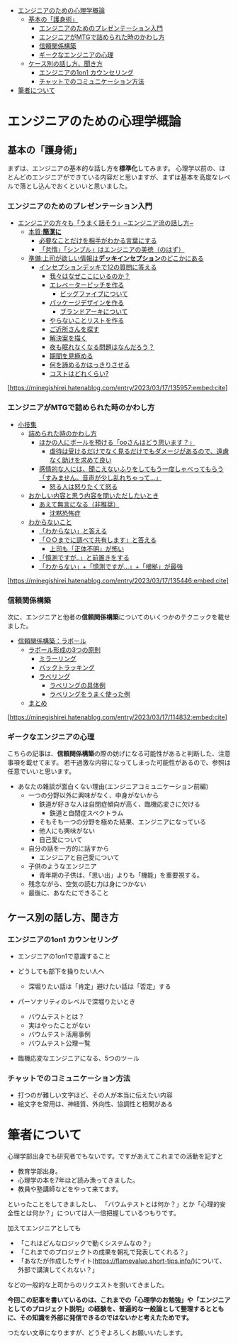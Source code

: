 

- [エンジニアのための心理学概論](#エンジニアのための心理学概論)
  - [基本の「護身術」](#基本の護身術)
    - [エンジニアのためのプレゼンテーション入門](#エンジニアのためのプレゼンテーション入門)
    - [エンジニアがMTGで詰められた時のかわし方](#エンジニアがmtgで詰められた時のかわし方)
    - [信頼関係構築](#信頼関係構築)
    - [ギークなエンジニアの心理](#ギークなエンジニアの心理)
  - [ケース別の話し方、聞き方](#ケース別の話し方聞き方)
    - [エンジニアの1on1 カウンセリング](#エンジニアの1on1-カウンセリング)
    - [チャットでのコミュニケーション方法](#チャットでのコミュニケーション方法)
- [筆者について](#筆者について)

# エンジニアのための心理学概論

## 基本の「護身術」

まずは、エンジニアの基本的な話し方を**標準化**してみます。
心理学以前の、ほとんどのエンジニアができている内容だと思いますが、まずは基本を高度なレベルで落とし込んでおくといいと思いました。


### エンジニアのためのプレゼンテーション入門


- [エンジニアの方々も「うまく話そう」~エンジニア流の話し方~](https://minegishirei.hatenablog.com/entry/2023/03/17/135957#エンジニアの方々もうまく話そうエンジニア流の話し方)
  - [本質:**簡潔に**](https://minegishirei.hatenablog.com/entry/2023/03/17/135957#本質簡潔に)
    - [必要なことだけを相手がわかる言葉にする](https://minegishirei.hatenablog.com/entry/2023/03/17/135957#必要なことだけを相手がわかる言葉にする)
    - [「怠惰」「シンプル」はエンジニアの美徳（のはず）](https://minegishirei.hatenablog.com/entry/2023/03/17/135957#怠惰シンプルはエンジニアの美徳のはず)
  - [準備:上司が欲しい情報は**デッキインセプション**のどこかにある](https://minegishirei.hatenablog.com/entry/2023/03/17/135957#準備上司が欲しい情報はデッキインセプションのどこかにある)
    - [インセプションデッキで12の質問に答える](https://minegishirei.hatenablog.com/entry/2023/03/17/135957#インセプションデッキで12の質問に答える)
      - [我々はなぜここにいるのか？](https://minegishirei.hatenablog.com/entry/2023/03/17/135957#我々はなぜここにいるのか)
      - [エレベーターピッチを作る](https://minegishirei.hatenablog.com/entry/2023/03/17/135957#エレベーターピッチを作る)
        - [ビッグファイブについて](https://minegishirei.hatenablog.com/entry/2023/03/17/135957#ビッグファイブについて)
      - [パッケージデザインを作る](https://minegishirei.hatenablog.com/entry/2023/03/17/135957#パッケージデザインを作る)
        - [ブランドアーキについて](https://minegishirei.hatenablog.com/entry/2023/03/17/135957#ブランドアーキについて)
      - [やらないことリストを作る](https://minegishirei.hatenablog.com/entry/2023/03/17/135957#やらないことリストを作る)
      - [ご近所さんを探す](https://minegishirei.hatenablog.com/entry/2023/03/17/135957#ご近所さんを探す)
      - [解決案を描く](https://minegishirei.hatenablog.com/entry/2023/03/17/135957#解決案を描く)
      - [夜も眠れなくなる問題はなんだろう？](https://minegishirei.hatenablog.com/entry/2023/03/17/135957#夜も眠れなくなる問題はなんだろう)
      - [期間を見極める](https://minegishirei.hatenablog.com/entry/2023/03/17/135957#期間を見極める)
      - [何を諦めるかはっきりさせる](https://minegishirei.hatenablog.com/entry/2023/03/17/135957#何を諦めるかはっきりさせる)
      - [コストはどれくらい?](https://minegishirei.hatenablog.com/entry/2023/03/17/135957#コストはどれくらい)

[https://minegishirei.hatenablog.com/entry/2023/03/17/135957:embed:cite]


### エンジニアがMTGで詰められた時のかわし方

- [小技集](#小技集)
  - [詰められた時のかわし方](#詰められた時のかわし方)
    - [ほかの人にボールを預ける「ooさんはどう思います？」](#ほかの人にボールを預けるooさんはどう思います)
      - [虐待は受けるだけでなく見るだけでもダメージがあるので、遠慮なく助けを求めて良い](#虐待は受けるだけでなく見るだけでもダメージがあるので遠慮なく助けを求めて良い)
    - [感情的な人には、聞こえないふりをしてもう一度しゃべってもらう「すみません。音声が少し乱れちゃって...」](#感情的な人には聞こえないふりをしてもう一度しゃべってもらうすみません音声が少し乱れちゃって)
      - [怒る人は怒りたくて怒る](#怒る人は怒りたくて怒る)
  - [おかしい内容と思う内容を問いただしたいとき](#おかしい内容と思う内容を問いただしたいとき)
    - [あえて無言になる（非推奨）](#あえて無言になる非推奨)
        - [沈黙恐怖症](#沈黙恐怖症)
  - [わからないこと](#わからないこと)
    - [「わからない」と答える](#わからないと答える)
    - [「ＯＯまでに調べて共有します」と答える](#ｏｏまでに調べて共有しますと答える)
      - [上司も「正体不明」が怖い](#上司も正体不明が怖い)
    - [「憶測ですが..」と前置きをする](#憶測ですがと前置きをする)
    - [「わからない」+「憶測ですが...」+「根拠」が最強](#わからない憶測ですが根拠が最強)


[https://minegishirei.hatenablog.com/entry/2023/03/17/135446:embed:cite]


### 信頼関係構築

次に、エンジニアと他者の**信頼関係構築**についてのいくつかのテクニックを載せました。


- [信頼関係構築：ラポール](https://minegishirei.hatenablog.com/entry/2023/03/17/114832#信頼関係構築ラポール)
  - [ラポール形成の3つの原則](https://minegishirei.hatenablog.com/entry/2023/03/17/114832#ラポール形成の3つの原則)
    - [ミラーリング](https://minegishirei.hatenablog.com/entry/2023/03/17/114832#ミラーリング)
    - [バックトラッキング](https://minegishirei.hatenablog.com/entry/2023/03/17/114832#バックトラッキング)
    - [ラベリング](https://minegishirei.hatenablog.com/entry/2023/03/17/114832#ラベリング)
      - [ラベリングの具体例](https://minegishirei.hatenablog.com/entry/2023/03/17/114832#ラベリングの具体例)
      - [ラベリングをうまく使った例](https://minegishirei.hatenablog.com/entry/2023/03/17/114832#ラベリングをうまく使った例)
  - [まとめ](https://minegishirei.hatenablog.com/entry/2023/03/17/114832#まとめ)

[https://minegishirei.hatenablog.com/entry/2023/03/17/114832:embed:cite]


### ギークなエンジニアの心理

こちらの記事は、**信頼関係構築**の際の妨げになる可能性があると判断した、注意事項を載せてます。
若干過激な内容になってしまった可能性があるので、参照は任意でいいと思います。

- あなたの雑談が面白くない理由(エンジニアコミュニケーション前編)
   - 一つの分野以外に興味がなく、中身がないから
     - 鉄道が好きな人は自閉症傾向が高く、臨機応変さに欠ける
       - 鉄道と自閉症スペクトラム
     - そもそも一つの分野を極めた結果、エンジニアになっている
     - 他人にも興味がない
     - 自己愛について
  - 自分の話を一方的に話すから
    - エンジニアと自己愛について
  - 子供のようなエンジニア
    - 青年期の子供は、「思い出」よりも「機能」を重要視する。
  - 残念ながら、空気の読む力は身につかない
  - 最後に、あなたにできること



## ケース別の話し方、聞き方

### エンジニアの1on1 カウンセリング

- エンジニアの1on1で意識すること
- どうしても部下を操りたい人へ
  - 深堀りたい話は「肯定」避けたい話は「否定」する

- パーソナリティのレベルで深堀りたいとき
  - バウムテストとは？
  - 実はやったことがない
  - バウムテスト活用事例
  - バウムテスト公理一覧

- 臨機応変なエンジニアになる、5つのツール

### チャットでのコミュニケーション方法

- 打つのが難しい文字ほど、その人が本当に伝えたい内容
- 絵文字を常用は、神経質、外向性、協調性と相関がある





# 筆者について

心理学部出身でも研究者でもないです。ですがあえてこれまでの活動を記すと

- 教育学部出身。
- 心理学の本を7年ほど読み漁ってきました。
- 教員や塾講師などをやって来てます。

といったことをしてきましたし、
「バウムテストとは何か？」とか「心理的安全性とは何か？」については人一倍把握しているつもりです。

加えてエンジニアとしても

- 「これはどんなロジックで動くシステムなの？」
- 「これまでのプロジェクトの成果を朝礼で発表してくれる？」
- 「あなたが作成したサイト(https://flamevalue.short-tips.info/)について、外部で講演してくれない？」

などの一般的な上司からのリクエストを捌いてきました。

**今回この記事を書いているのは、これまでの「心理学のお勉強」や「エンジニアとしてのプロジェクト説明」の経験を、普遍的な一般論として整理するとともに、その知識を外部に発信できるのではないかと考えたためです。**

つたない文章になりますが、どうぞよろしくお願いいたします。





















